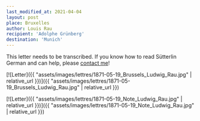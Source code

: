 ```yaml
---
last_modified_at: 2021-04-04
layout: post
place: Bruxelles
author: Louis Rau
recipient: 'Adolphe Grünberg'
destination: 'Munich'
---
```



This letter needs to be transcribed. If you know how to read Sütterlin German
and can help, please [contact me](mailto:raphink@gmail.com)!

[![Letter]({{ "assets/images/lettres/1871-05-19_Brussels_Ludwig_Rau.jpg" | relative_url }})]({{ "assets/images/lettres/1871-05-19_Brussels_Ludwig_Rau.jpg" | relative_url }})

[![Letter]({{ "assets/images/lettres/1871-05-19_Note_Ludwig_Rau.jpg" | relative_url }})]({{ "assets/images/lettres/1871-05-19_Note_Ludwig_Rau.jpg" | relative_url }})
